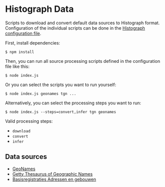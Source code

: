 # Histograph Data

Scripts to download and convert default data sources to Histograph format. Configuration of the individual scripts can be done in the [Histograph configuration file](https://github.com/histograph/config).

First, install dependencies:

    $ npm install

Then, you can run all source processing scripts defined in the configuration file like this:

    $ node index.js

Or you can select the scripts you want to run yourself:

    $ node index.js geonames tgn ...

Alternatively, you can select the processing steps you want to run:

    $ node index.js --steps=convert,infer tgn geonames

Valid processing steps:

- `download`
- `convert`
- `infer`

## Data sources

- [GeoNames](http://www.geonames.org/)
- [Getty Thesaurus of Geographic Names](http://www.getty.edu/research/tools/vocabularies/tgn/)
- [Basisregistraties Adressen en gebouwen](http://www.basisregistratiesienm.nl/basisregistraties/adressen-en-gebouwen)
